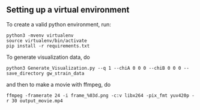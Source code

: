 ## Setting up a virtual environment 

To create a valid python environment, run:

```
python3 -mvenv virtualenv
source virtualenv/bin/activate
pip install -r requirements.txt
```

To generate visualization data, do

```
python3 Generate_Visualization.py --q 1 --chiA 0 0 0 --chiB 0 0 0 --save_directory gw_strain_data
```

and then to make a movie with ffmpeg, do

```
ffmpeg -framerate 24 -i frame_%03d.png -c:v libx264 -pix_fmt yuv420p -r 30 output_movie.mp4
```
